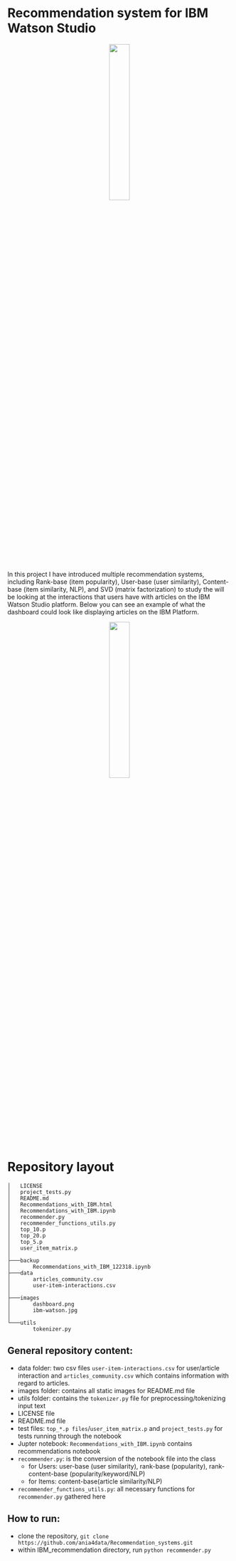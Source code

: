 # Recommendation system for IBM Watson Studio

<p align="center"> 
<img src="https://github.com/ania4data/Recommendation_systems/blob/master/IBM_recommendation/images/ibm-watson.jpg", style="width:30%">
</p>      

In this project I have introduced multiple recommendation systems, including Rank-base (item popularity), User-base (user similarity), Content-base (item similarity, NLP), and SVD (matrix factorization) to study the will be looking at the interactions that users have with articles on the IBM Watson Studio platform. Below you can see an example of what the dashboard could look like displaying articles on the IBM Platform.

<p align="center"> 
<img src="https://github.com/ania4data/Recommendation_systems/blob/master/IBM_recommendation/images/dashboard.png", style="width:30%">
</p>

# Repository layout

```
│   LICENSE
│   project_tests.py
│   README.md
│   Recommendations_with_IBM.html
│   Recommendations_with_IBM.ipynb
│   recommender.py
│   recommender_functions_utils.py
│   top_10.p
│   top_20.p
│   top_5.p
│   user_item_matrix.p
│
├───backup
│       Recommendations_with_IBM_122318.ipynb
├───data
│       articles_community.csv
│       user-item-interactions.csv
│
├───images
│       dashboard.png
│       ibm-watson.jpg
│
└───utils
        tokenizer.py

```
## General repository content:

- data folder: two csv files `user-item-interactions.csv` for user/article interaction and `articles_community.csv` which contains information with regard to articles.
- images folder: contains all static images for README.md file
- utils folder: contains the `tokenizer.py` file for preprocessing/tokenizing input text
- LICENSE file
- README.md file
- test files: `top_*.p files`/`user_item_matrix.p` and `project_tests.py` for tests running through the notebook
- Jupter notebook: `Recommendations_with_IBM.ipynb` contains recommendations notebook
- `recommender.py`: is the conversion of the notebook file into the class 
    - for Users: user-base (user similarity), rank-base (popularity), rank-content-base (popularity/keyword/NLP)
    - for Items: content-base(article similarity/NLP)
- `recommender_functions_utils.py`: all necessary functions for `recommender.py` gathered here

## How to run:

- clone the repository, `git clone https://github.com/ania4data/Recommendation_systems.git`
- within IBM_recommendation directory, run `python recommender.py`